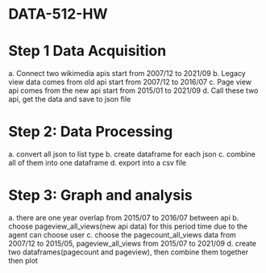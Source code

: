 # DATA-512-HW
# Step 1 Data Acquisition
a. Connect two wikimedia apis start from 2007/12 to 2021/09
b. Legacy view data comes from old api start from 2007/12 to 2016/07
c. Page view api comes from the new api start from 2015/01 to 2021/09
d. Call these two api, get the data and save to json file

# Step 2: Data Processing
a. convert all json to list type 
b. create dataframe for each json
c. combine all of them into one dataframe
d. export into a csv file

# Step 3: Graph and analysis
a. there are one year overlap from 2015/07 to 2016/07 between api
b. choose pageview_all_views(new api data) for this period time due to the agent can choose user
c. choose the pagecount_all_views data from  2007/12 to 2015/05, pageview_all_views from 2015/07 to 2021/09
d. create two dataframes(pagecount and pageview), then combine them together then plot
